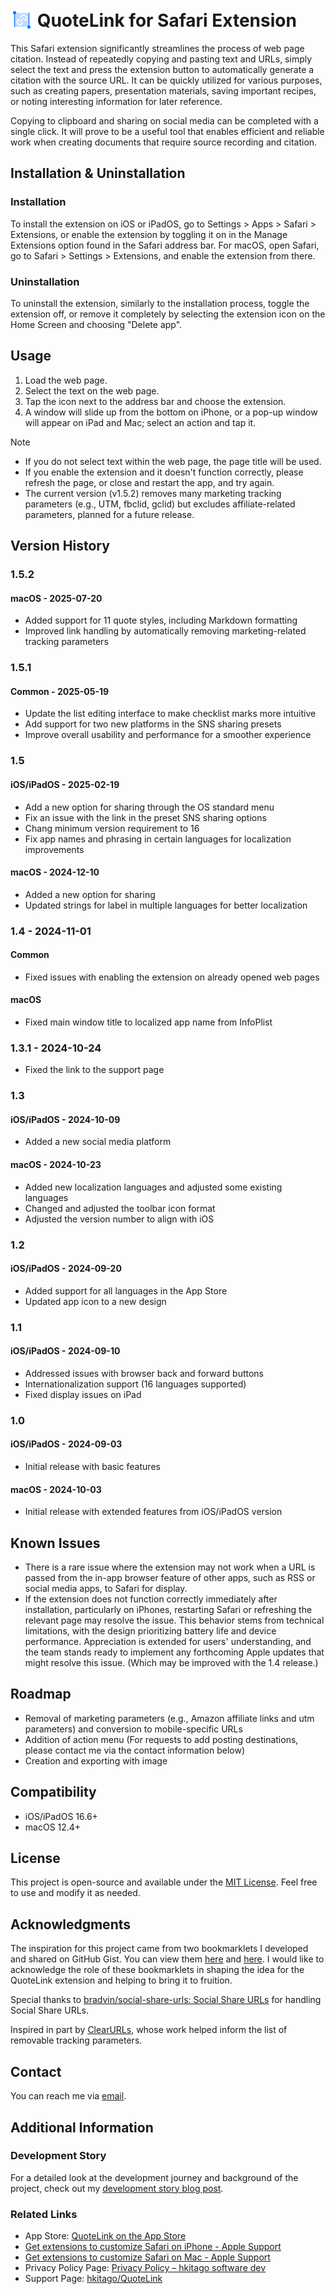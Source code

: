# <img src="https://raw.githubusercontent.com/hkitago/QuoteLink/refs/heads/main/Shared%20(App)/Resources/Icon.png" height="36" valign="bottom"/> QuoteLink for Safari Extension

This Safari extension significantly streamlines the process of web page citation. Instead of repeatedly copying and pasting text and URLs, simply select the text and press the extension button to automatically generate a citation with the source URL. It can be quickly utilized for various purposes, such as creating papers, presentation materials, saving important recipes, or noting interesting information for later reference.

Copying to clipboard and sharing on social media can be completed with a single click. It will prove to be a useful tool that enables efficient and reliable work when creating documents that require source recording and citation.

## Installation & Uninstallation

### Installation

To install the extension on iOS or iPadOS, go to Settings > Apps > Safari > Extensions, or enable the extension by toggling it on in the Manage Extensions option found in the Safari address bar.
For macOS, open Safari, go to Safari > Settings > Extensions, and enable the extension from there.

### Uninstallation

To uninstall the extension, similarly to the installation process, toggle the extension off, or remove it completely by selecting the extension icon on the Home Screen and choosing "Delete app".

## Usage

1. Load the web page.
2. Select the text on the web page.
3. Tap the icon next to the address bar and choose the extension.
4. A window will slide up from the bottom on iPhone, or a pop-up window will appear on iPad and Mac; select an action and tap it.

> [!NOTE]  
> - If you do not select text within the web page, the page title will be used.
> - If you enable the extension and it doesn't function correctly, please refresh the page, or close and restart the app, and try again.
> - The current version (v1.5.2) removes many marketing tracking parameters (e.g., UTM, fbclid, gclid) but excludes affiliate-related parameters, planned for a future release.

## Version History

### 1.5.2

#### **macOS** - 2025-07-20

- Added support for 11 quote styles, including Markdown formatting
- Improved link handling by automatically removing marketing-related tracking parameters

### 1.5.1

#### **Common** - 2025-05-19

- Update the list editing interface to make checklist marks more intuitive  
- Add support for two new platforms in the SNS sharing presets  
- Improve overall usability and performance for a smoother experience

### 1.5

#### **iOS/iPadOS** - 2025-02-19

- Add a new option for sharing through the OS standard menu
- Fix an issue with the link in the preset SNS sharing options
- Chang minimum version requirement to 16
- Fix app names and phrasing in certain languages for localization improvements

#### **macOS** - 2024-12-10

- Added a new option for sharing
- Updated strings for label in multiple languages for better localization

### 1.4 - 2024-11-01

#### **Common**

- Fixed issues with enabling the extension on already opened web pages

#### **macOS**

- Fixed main window title to localized app name from InfoPlist

### 1.3.1 - 2024-10-24

- Fixed the link to the support page

### 1.3

#### **iOS/iPadOS** - 2024-10-09

- Added a new social media platform

#### **macOS** - 2024-10-23

- Added new localization languages and adjusted some existing languages
- Changed and adjusted the toolbar icon format
- Adjusted the version number to align with iOS

### 1.2

#### **iOS/iPadOS** - 2024-09-20

- Added support for all languages in the App Store
- Updated app icon to a new design

### 1.1

#### **iOS/iPadOS** - 2024-09-10

- Addressed issues with browser back and forward buttons
- Internationalization support (16 languages supported)
- Fixed display issues on iPad

### 1.0

#### **iOS/iPadOS** - 2024-09-03

- Initial release with basic features

#### **macOS** - 2024-10-03

- Initial release with extended features from iOS/iPadOS version

## Known Issues

- There is a rare issue where the extension may not work when a URL is passed from the in-app browser feature of other apps, such as RSS or social media apps, to Safari for display.
- If the extension does not function correctly immediately after installation, particularly on iPhones, restarting Safari or refreshing the relevant page may resolve the issue. This behavior stems from technical limitations, with the design prioritizing battery life and device performance. Appreciation is extended for users' understanding, and the team stands ready to implement any forthcoming Apple updates that might resolve this issue. (Which may be improved with the 1.4 release.)

## Roadmap

- Removal of marketing parameters (e.g., Amazon affiliate links and utm parameters) and conversion to mobile-specific URLs
- Addition of action menu (For requests to add posting destinations, please contact me via the contact information below)
- Creation and exporting with image

## Compatibility

- iOS/iPadOS 16.6+
- macOS 12.4+

## License

This project is open-source and available under the [MIT License](LICENSE). Feel free to use and modify it as needed.

## Acknowledgments

The inspiration for this project came from two bookmarklets I developed and shared on GitHub Gist. You can view them [here](https://gist.github.com/hkitago/67ed3a91c7941ab9a2c6b657bac692cb) and [here](https://gist.github.com/hkitago/1009207b098773cf0a29b76636eb03c5). I would like to acknowledge the role of these bookmarklets in shaping the idea for the QuoteLink extension and helping to bring it to fruition.

Special thanks to [bradvin/social-share-urls: Social Share URLs](https://github.com/bradvin/social-share-urls) for handling Social Share URLs.

Inspired in part by [ClearURLs](https://github.com/ClearURLs/Rules), whose work helped inform the list of removable tracking parameters.

## Contact

You can reach me via [email](mailto:hkitago@icloud.com?subject=Support%20for%20QuoteLink).

## Additional Information

### Development Story

For a detailed look at the development journey and background of the project, check out my [development story blog post](https://hkitago.com/2024/09/exploring-the-extension-the-quotelink-safari-dev-journey/).

### Related Links
- App Store: [QuoteLink on the App Store](https://apps.apple.com/app/quotelink-for-safari/id6670304147)
- [Get extensions to customize Safari on iPhone - Apple Support](https://support.apple.com/guide/iphone/iphab0432bf6/18.0/ios/18.0)
- [Get extensions to customize Safari on Mac - Apple Support](https://support.apple.com/guide/safari/get-extensions-sfri32508/mac)
- Privacy Policy Page: [Privacy Policy – hkitago software dev](https://hkitago.com/wpautoterms/privacy-policy/)
- Support Page: [hkitago/QuoteLink](https://github.com/hkitago/QuoteLink/)
